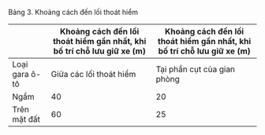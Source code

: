 Bảng 3. Khoảng cách đến lối thoát hiểm

|                | Khoảng cách đến lối thoát hiểm gần nhất, khi bố trí chỗ lưu giữ xe (m)   | Khoảng cách đến lối thoát hiểm gần nhất, khi bố trí chỗ lưu giữ xe (m)   |
|----------------|--------------------------------------------------------------------------|--------------------------------------------------------------------------|
| Loại gara ô-tô | Giữa các lối thoát hiểm                                                  | Tại phần cụt của gian phòng                                              |
| Ngầm           | 40                                                                       | 20                                                                       |
| Trên mặt đất   | 60                                                                       | 25                                                                       |